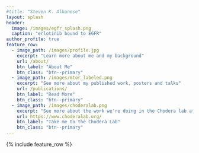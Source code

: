 ```yaml
---
#title: "Steven K. Albanese"
layout: splash
header:
  image: /images/egfr_splash.png
  caption: "erlotinib bound to EGFR"
author_profile: true
feature_row:
  - image_path: /images/profile.jpg
    excerpt: "Learn more about me and my background"
    url: /about/
    btn_label: "About Me"
    btn_class: "btn--primary"
  - image_path: /images/mtor_labeled.png
    excerpt: "See more about my published work, posters and talks"
    url: /publications/
    btn_label: "Read More"
    btn_class: "btn--primary"
  - image_path: /images/choderalab.png
    excerpt: "See more about the work we're doing in the Chodera lab at [MSKCC](https://www.sloankettering.edu/gerstner)"
    url: https://www.choderalab.org/
    btn_label: "Take me to the Chodera Lab"
    btn_class: "btn--primary"
--- 
```


{% include feature_row %}

